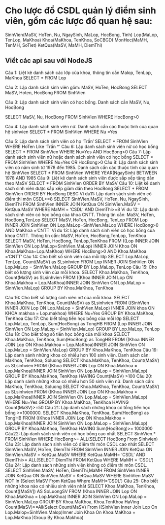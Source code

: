 # Cho lược đồ CSDL quản lý điểm sinh viên, gồm các lược đồ quan hệ sau:


SinhVien(MaSV, HoTen, Nu, NgaySinh, MaLop, HocBong, Tinh)
Lop(MaLop, TenLop, MaKhoa)
Khoa(MaKhoa, TenKhoa, SoCBGD)
MonHoc(MaMH, TenMH, SoTiet)
KetQua(MaSV, MaMH, DiemThi)

## Viết các api sau với NodeJS
Câu 1: Liệt kê danh sách các lớp của khoa, thông tin cần Malop, TenLop, MaKhoa
SELECT *
FROM Lop

Câu 2: Lập danh sách sinh viên gồm: MaSV, HoTen, HocBong
SELECT MaSV, Hoten, HocBong
FROM SinhVien

Câu 3: Lập danh sách sinh viên có học bổng. Danh sách cần MaSV, Nu, HocBong

SELECT MaSV, Nu, HocBong
FROM SinhVien
WHERE HocBong>0

Câu 4: Lập danh sách sinh viên nữ. Danh sách cần các thuộc tính của quan hệ sinhvien
SELECT *
FROM SinhVien
WHERE Nu =Yes

Câu 5: Lập danh sách sinh viên có họ ‘Trần’
SELECT *
FROM SinhVien
WHERE HoTen Like ‘Trần *’
Câu 6: Lập danh sách sinh viên nữ có học bổng
SELECT *
FROM SinhVien
WHERE Nu=Yes AND HocBong>0
Câu 7: Lập danh sách sinh viên nữ hoặc danh sách sinh viên có học bổng
SELECT *
FROM SinhVien
WHERE Nu=Yes OR HocBong>0
Câu 8: Lập danh sách sinh viên có năm sinh từ 1978 đến 1985. Danh sách cần các thuộc tính của quan hệ SinhVien
SELECT *
FROM SinhVien
WHERE YEAR(NgaySinh) BETWEEN 1978 AND 1985
Câu 9: Liệt kê danh sách sinh viên được sắp xếp tăng dần theo MaSV
SELECT *
FROM SinhVien
ORDER BY MaSV
Câu 10: Liệt kê danh sách sinh viên được sắp xếp giảm dần theo HocBong
SELECT *
FROM SinhVien
ORDER BY HocBong DESC
Ví du11: Lập danh sách sinh viên có điểm thi môn CSDL>=8
SELECT SinhVien.MaSV, HoTen, Nu, NgaySinh, DiemThi
FROM SinhVien INNER JOIN KetQua ON SinhVien.MaSV = KetQua.MaSV
WHERE MaMH = ‘CSDL’ AND DiemThi>=8
Ví du 12: Lập danh sách sinh viên có học bổng của khoa CNTT. Thông tin cần: MaSV, HoTen, HocBong,TenLop
SELECT MaSV, HoTen, HocBong, TenLop
FROM Lop INNER JOIN SinhVien ON Lop.MaLop=SinhVien.MaLop
WHERE HocBong>0 AND MaKhoa =’CNTT’
Ví du 13: Lập danh sách sinh viên có học bổng của khoa CNTT. Thông tin cần: MaSV, HoTen, HocBong,TenLop, TenKhoa
SELECT MaSV, HoTen, HocBong, TenLop,TenKhoa
FROM ((Lop INNER JOIN SinhVien ON Lop.MaLop=SinhVien.MaLop) INNER JOIN Khoa ON Khoa.MaKhoa=Lop.MaKhoa)
WHERE HocBong>0 AND Khoa.MaKhoa =’CNTT’
Câu 14: Cho biết số sinh viên của mỗi lớp
SELECT Lop.MaLop, TenLop, Count(MaSV) as SLsinhvien
FROM Lop INNER JOIN SinhVien ON Lop.MaLop = SinhVien.MaLop
GROUP BY Lop.MaLop, TenLop
Câu 15: Cho biết số lượng sinh viên của mỗi khoa.
SELECT Khoa.MaKhoa, TenKhoa, Count(MaSV) as SLsinhvien
FROM ((Khoa INNER JOIN Lop ON Khoa.Makhoa = Lop.MaKhoa)INNER JOIN SinhVien ON Lop.MaLop = SinhVien.MaLop)
GROUP BY Khoa.MaKhoa, TenKhoa

Câu 16: Cho biết số lượng sinh viên nữ của mỗi khoa.
SELECT Khoa.MaKhoa, TenKhoa, Count(MaSV) as SLsinhvien
FROM ((SinhVien INNER JOIN Lop ON Lop.MaLop = SinhVien.MaLop) INNER JOIN khoa ON KHOA.makhoa = Lop.makhoa)
WHERE Nu=Yes
GROUP BY Khoa.MaKhoa, TenKhoa
Câu 17: Cho biết tổng tiền học bổng của mỗi lớp
SELECT Lop.MaLop, TenLop, Sum(HocBong) as TongHB
FROM (Lop INNER JOIN SinhVien ON Lop.MaLop = SinhVien.MaLop)
GROUP BY Lop.MaLop, TenLop
Câu 18: Cho biết tổng số tiền học bổng của mỗi khoa
SELECT Khoa.MaKhoa, TenKhoa, Sum(HocBong) as TongHB
FROM ((Khoa INNER JOIN Lop ON Khoa.Makhoa = Lop.MaKhoa)INNER JOIN SinhVien ON Lop.MaLop = SinhVien.MaLop)
GROUP BY Khoa.MaKhoa, TenKhoa
Câu 19: Lập danh sánh những khoa có nhiều hơn 100 sinh viên. Danh sách cần: MaKhoa, TenKhoa, Soluong
SELECT Khoa.MaKhoa, TenKhoa, Count(MaSV) as SLsinhvien
FROM ((Khoa INNER JOIN Lop ON Khoa.Makhoa = Lop.MaKhoa)INNER JOIN SinhVien ON Lop.MaLop = SinhVien.MaLop)
GROUP BY Khoa.MaKhoa, TenKhoa
HAVING Count(MaSV) >100
Câu 20: Lập danh sánh những khoa có nhiều hơn 50 sinh viên nữ. Danh sách cần: MaKhoa, TenKhoa, Soluong
SELECT Khoa.MaKhoa, TenKhoa, Count(MaSV) as SLsinhvien
FROM ((Khoa INNER JOIN Lop ON Khoa.Makhoa = Lop.MaKhoa)INNER JOIN SinhVien ON Lop.MaLop = SinhVien.MaLop)
WHERE Nu=Yes
GROUP BY Khoa.MaKhoa, TenKhoa
HAVING Count(MaSV)>=50
Câu 21: Lập danh sách những khoa có tổng tiền học bổng >=1000000.
SELECT Khoa.MaKhoa, TenKhoa, Sum(HocBong) as TongHB
FROM ((Khoa INNER JOIN Lop ON Khoa.Makhoa = Lop.MaKhoa)INNER JOIN SinhVien ON Lop.MaLop = SinhVien.MaLop)
GROUP BY Khoa.MaKhoa, TenKhoa
HAVING Sum(HocBong)>= 1000000
Câu22: Lập danh sách sinh viên có học bổng cao nhất
SELECT SinhVien.*
FROM SinhVien
WHERE HocBong>= ALL(SELECT HocBong From Sinhvien)
Câu 23: Lập danh sách sinh viên có điểm thi môn CSDL cao nhất
SELECT SinhVien.MaSV, HoTen, DiemThi
FROM SinhVien INNER JOIN KetQua ON SinhVien.MaSV = KetQua.MaSV
WHERE KetQua.MaMH= ‘CSDL’ AND DiemThi>=
ALL(SELECT DiemThi FROM KetQua WHERE MaMH = ‘CSDL’)
Câu 24: Lập danh sách những sinh viên không có điểm thi môn CSDL.
SELECT SinhVien.MaSV, HoTen, DiemThi,MaMH
FROM SinhVien INNER JOIN KetQua ON SinhVien.MaSV = KetQua.MaSV
WHERE SinhVien.MaSV NOT In (Select MaSV From KetQua Where MaMH=’CSDL’)
Câu 25: Cho biết những khoa nào có nhiều sinh viên nhất
SELECT Khoa.MaKhoa, TenKhoa, Count([MaSV]) AS SoLuongSV
FROM (Khoa INNER JOIN Lop ON Khoa.MaKhoa = Lop.MaKhoa) INNER JOIN SinhVien ON Lop.MaLop = SinhVien.MaLop
GROUP BY Khoa.MaKhoa, Khoa.TenKhoa
HaVing Count(MaSV)>=All(Select Count(MaSV) From ((SinhVien Inner Join Lop On Lop.Malop=SinhVien.Malop)Inner Join Khoa On Khoa.MaKhoa = Lop.MaKhoa )Group By Khoa.Makhoa)